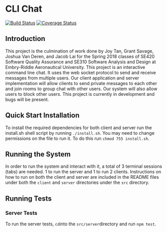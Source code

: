 # CLI Chat
[![Build Status](https://travis-ci.org/jvanderen1/cli_chat.svg?branch=master)](https://travis-ci.org/jvanderen1/cli_chat)
[![Coverage Status](https://coveralls.io/repos/github/jvanderen1/cli_chat/badge.svg?branch=master&service=github)](https://coveralls.io/github/jvanderen1/cli_chat?branch=master&service=github)

## Introduction
This project is the culmination of work done by Joy Tan, Grant Savage, Joshua Van Deren, and Jacob Lai for the Spring 2018 classes of SE420 Software Quality Assurance and SE310 Software Analysis and Design at Embry-Riddle Aeronautical University. This project is an interactive command line chat. It uses the web socket protocol to send and receive messages from multiple users. Our client application and server implementation will allow clients to send private messages to each other and join rooms to group chat with other users. Our system will also allow users to block other users. This project is currently in development and bugs will be present. 

## Quick Start Installation
To install the required dependencies for both client and server run the install.sh shell script by running ```./install.sh```. You may need to change permissions on the file to run it. To do this run ```chmod 755 install.sh```.

## Running the System
In order to run the system and interact with it, a total of 3 terminal sessions (tabs) are needed. 1 to run the server and 1 to run 2 clients. Instructions on how to run on both the client and server are included in the README files under both the ```client``` and ```server``` directories under the ```src``` directory.

## Running Tests
### Server Tests
To run the server tests, ```cd```into the ```src/server```directory and run ```npm test```.
